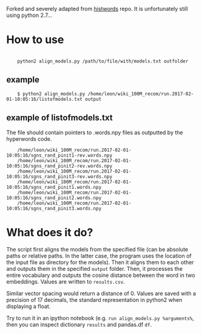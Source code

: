 
Forked and severely adapted from [histwords](https://github.com/williamleif/histwords) repo. It is unfortunately still using python 2.7...

# How to use

```

    python2 align_models.py /path/to/file/with/models.txt outfolder

```

## example

```
    $ python2 align_models.py /home/leon/wiki_100M_recom/run.2017-02-01-10:05:16/listofmodels.txt output
```

## example of listofmodels.txt
The file should contain pointers to .words.npy files as outputted by the hyperwords code. 
```
    /home/leon/wiki_100M_recom/run.2017-02-01-10:05:16/sgns_rand_pinit1-rev.words.npy
    /home/leon/wiki_100M_recom/run.2017-02-01-10:05:16/sgns_rand_pinit2-rev.words.npy
    /home/leon/wiki_100M_recom/run.2017-02-01-10:05:16/sgns_rand_pinit3-rev.words.npy
    /home/leon/wiki_100M_recom/run.2017-02-01-10:05:16/sgns_rand_pinit1.words.npy
    /home/leon/wiki_100M_recom/run.2017-02-01-10:05:16/sgns_rand_pinit2.words.npy
    /home/leon/wiki_100M_recom/run.2017-02-01-10:05:16/sgns_rand_pinit3.words.npy
```

# What does it do?

The script first aligns the models from the specified file (can be absolute paths or relative paths. In the latter case, the program uses the location of the input file as directory for the models). Then it aligns them to each other and outputs them in the specified `output` folder. Then, it processes the entire vocabulary and outputs the cosine distance between the word in two embeddings. Values are written to `results.csv`.

Similar vector spacing would return a distance of 0. Values are saved with a precision of 17 decimals, the standard representation in python2 when displaying a float. 

Try to run it in an ipython notebook (e.g. `run align_models.py %arguments%`, then you can inspect dictionary `results` and pandas.df `df`. 



